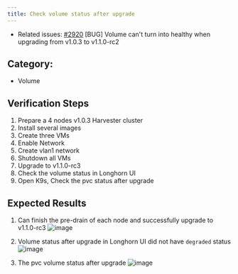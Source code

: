 ```yaml
---
title: Check volume status after upgrade
---
```


* Related issues: [#2920](https://github.com/harvester/harvester/issues/2920) [BUG] Volume can't turn into healthy when upgrading from v1.0.3 to v1.1.0-rc2 
  
## Category: 
* Volume

## Verification Steps
1. Prepare a 4 nodes v1.0.3 Harvester cluster 
1. Install several images
1. Create three VMs
1. Enable Network 
1. Create vlan1 network
1. Shutdown all VMs
1. Upgrade to v1.1.0-rc3
1. Check the volume status in Longhorn UI
1. Open K9s, Check the pvc status after upgrade 

## Expected Results
1. Can finish the pre-drain of each node and successfully upgrade to v1.1.0-rc3
    ![image](https://user-images.githubusercontent.com/29251855/196434398-a61b5111-7723-4fa6-ac57-2a68ffef73ee.png)

1. Volume status after upgrade in Longhorn UI did not have `degraded` status
    ![image](https://user-images.githubusercontent.com/29251855/196433439-90b9fee5-0c20-4216-b91d-a866a27f9c62.png)

1. The pvc volume status after upgrade
    ![image](https://user-images.githubusercontent.com/29251855/196433662-b3add848-9f82-4277-83a8-e13df352b09d.png)